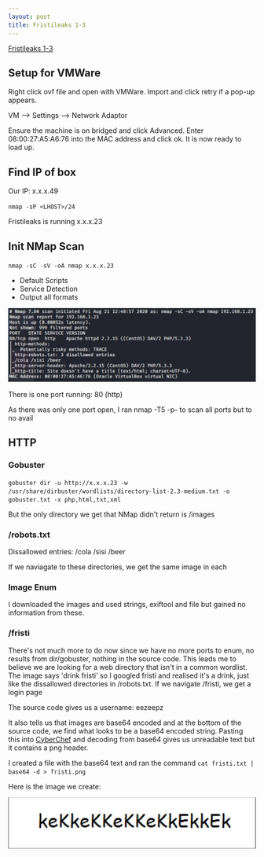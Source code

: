 ```yaml
---
layout: post
title: Fristileaks 1-3
---
```

[Fristileaks 1-3](https://www.vulnhub.com/entry/fristileaks-13,133/)

## Setup for VMWare

Right click ovf file and open with VMWare. Import and click retry if a pop-up appears.

VM --> Settings --> Network Adaptor

Ensure the machine is on bridged and click Advanced. Enter 08:00:27:A5:A6:76 into the MAC address and click ok. It is now ready to load up.

## Find IP of box
Our IP: x.x.x.49

`nmap -sP <LHOST>/24`

Fristileaks is running x.x.x.23

## Init NMap Scan

`nmap -sC -sV -oA nmap x.x.x.23`

 - Default Scripts
 - Service Detection
 - Output all formats
 
![Initial NMap Scan](/images/Fristileaks1-3/NMap1.JPG) 

 There is one port running: 80 (http)
 
 As there was only one port open, I ran nmap -T5 -p- <LHOST> to scan all ports but to no avail
 
## HTTP
### Gobuster

`gobuster dir -u http://x.x.x.23 -w /usr/share/dirbuster/wordlists/directory-list-2.3-medium.txt -o gobuster.txt -x php,html,txt,xml`

But the only directory we get that NMap didn't return is /images

### /robots.txt

Dissallowed entries: /cola  /sisi  /beer

If we naviagate to these directories, we get the same image in each

### Image Enum

I downloaded the images and used strings, exiftool and file but gained no information from these.

### /fristi

There's not much more to do now since we have no more ports to enum, no results from dir/gobuster, nothing in the source code. This leads me to believe we are looking for a web directory that isn't in a common wordlist. The image says 'drink fristi' so I googled fristi and realised it's a drink, just like the dissallowed directories in /robots.txt. If we navigate /fristi, we get a login page

The source code gives us a username: eezeepz

It also tells us that images are base64 encoded and at the bottom of the source code, we find what looks to be a base64 encoded string. Pasting this into [CyberChef](https://gchq.github.io/CyberChef/) and decoding from base64 gives us unreadable text but it contains a png header.

I created a file with the base64 text and ran the command `cat fristi.txt | base64 -d > fristi.png`

Here is the image we create:

![eezeepz password](/images/Fristileaks1-3/kekekePass.JPG)
